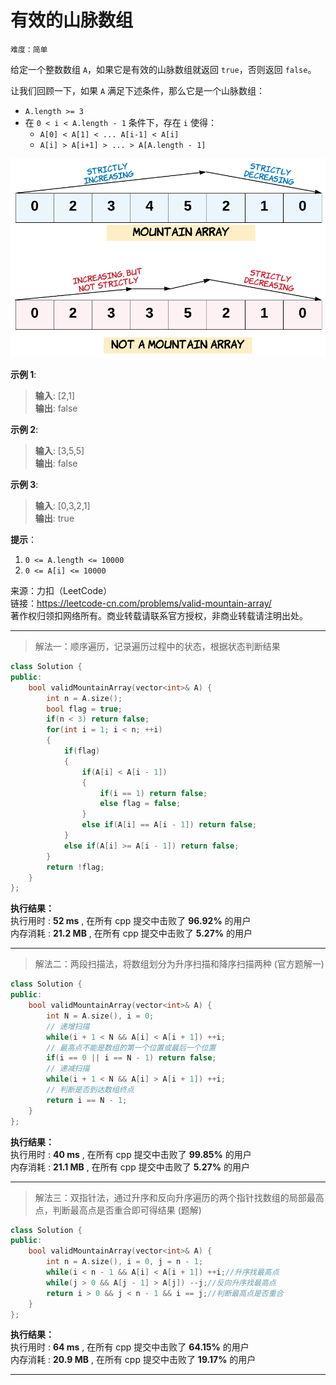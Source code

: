 # 有效的山脉数组 #  
`难度：简单` 

给定一个整数数组 `A`，如果它是有效的山脉数组就返回 `true`，否则返回 `false`。  

让我们回顾一下，如果 `A` 满足下述条件，那么它是一个山脉数组：  
- `A.length >= 3`  
- 在 `0 < i < A.length - 1` 条件下，存在 `i` 使得：  
  - `A[0] < A[1] < ... A[i-1] < A[i]`  
  - `A[i] > A[i+1] > ... > A[A.length - 1]`  

![山脉数组示意图](../pic/hint_valid_mountain_array.png "山脉数组示意图")  

**示例 1**:  
>**输入**: [2,1]  
>**输出**: false  

**示例 2**:  
>**输入**: [3,5,5]  
>**输出**: false  

**示例 3**:  
>**输入**: [0,3,2,1]  
>**输出**: true  

**提示**：  
1. `0 <= A.length <= 10000`  
2. `0 <= A[i] <= 10000`  

来源：力扣（LeetCode）  
链接：https://leetcode-cn.com/problems/valid-mountain-array/  
著作权归领扣网络所有。商业转载请联系官方授权，非商业转载请注明出处。  

---  
>解法一：顺序遍历，记录遍历过程中的状态，根据状态判断结果  

```C++  
class Solution {
public:
    bool validMountainArray(vector<int>& A) {
        int n = A.size();
        bool flag = true;
        if(n < 3) return false;
        for(int i = 1; i < n; ++i)
        {
            if(flag)
            {
                if(A[i] < A[i - 1])
                {
                    if(i == 1) return false;
                    else flag = false;
                }
                else if(A[i] == A[i - 1]) return false;
            }
            else if(A[i] >= A[i - 1]) return false;
        }
        return !flag;
    }
};
```  

**执行结果：**  
执行用时 : **52 ms** , 在所有 cpp 提交中击败了 **96.92%** 的用户  
内存消耗 : **21.2 MB** , 在所有 cpp 提交中击败了 **5.27%** 的用户  

---  
>解法二：两段扫描法，将数组划分为升序扫描和降序扫描两种 (官方题解一)  

```C++  
class Solution {
public:
    bool validMountainArray(vector<int>& A) {
        int N = A.size(), i = 0;
        // 递增扫描
        while(i + 1 < N && A[i] < A[i + 1]) ++i;
        // 最高点不能是数组的第一个位置或最后一个位置
        if(i == 0 || i == N - 1) return false;
        // 递减扫描
        while(i + 1 < N && A[i] > A[i + 1]) ++i;
        // 判断是否到达数组终点
        return i == N - 1;
    }
};
```  

**执行结果：**  
执行用时 : **40 ms** , 在所有 cpp 提交中击败了 **99.85%** 的用户  
内存消耗 : **21.1 MB** , 在所有 cpp 提交中击败了 **5.27%** 的用户  

---  
>解法三：双指针法，通过升序和反向升序遍历的两个指针找数组的局部最高点，判断最高点是否重合即可得结果 (题解)  

```C++  
class Solution {
public:
    bool validMountainArray(vector<int>& A) {
        int n = A.size(), i = 0, j = n - 1;
        while(i < n - 1 && A[i] < A[i + 1]) ++i;//升序找最高点
        while(j > 0 && A[j - 1] > A[j]) --j;//反向升序找最高点
        return i > 0 && j < n - 1 && i == j;//判断最高点是否重合
    }
};
```  

**执行结果：**  
执行用时 : **64 ms** , 在所有 cpp 提交中击败了 **64.15%** 的用户  
内存消耗 : **20.9 MB** , 在所有 cpp 提交中击败了 **19.17%** 的用户  

---  